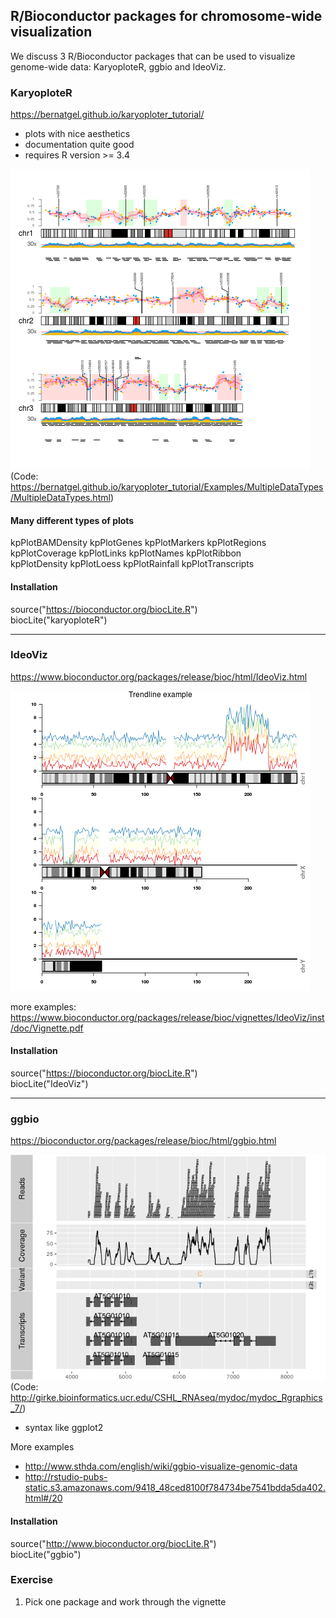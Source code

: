 ## R/Bioconductor packages for chromosome-wide visualization

We discuss 3 R/Bioconductor packages that can be used to visualize genome-wide data:
KaryoploteR, ggbio and IdeoViz.


### KaryoploteR

https://bernatgel.github.io/karyoploter_tutorial/

- plots with nice aesthetics
- documentation quite good
- requires R version >= 3.4

![KaryoploteR](Example_KaryoploteR_multipleData.png)  
(Code: https://bernatgel.github.io/karyoploter_tutorial/Examples/MultipleDataTypes/MultipleDataTypes.html)

#### Many different types of plots
kpPlotBAMDensity   kpPlotGenes        kpPlotMarkers      kpPlotRegions  
kpPlotCoverage     kpPlotLinks        kpPlotNames        kpPlotRibbon  
kpPlotDensity      kpPlotLoess        kpPlotRainfall     kpPlotTranscripts    


#### Installation
source("https://bioconductor.org/biocLite.R")  
biocLite("karyoploteR")


-------------------------------------------
### IdeoViz

https://www.bioconductor.org/packages/release/bioc/html/IdeoViz.html

![IdeoViz](example1_IdeoViz.png)

more examples:
https://www.bioconductor.org/packages/release/bioc/vignettes/IdeoViz/inst/doc/Vignette.pdf


#### Installation
source("https://bioconductor.org/biocLite.R")  
biocLite("IdeoViz")  

----------------------------------------------

### ggbio

https://bioconductor.org/packages/release/bioc/html/ggbio.html

![ggbio](ggbio.png)  
(Code: http://girke.bioinformatics.ucr.edu/CSHL_RNAseq/mydoc/mydoc_Rgraphics_7/)

- syntax like ggplot2

More examples   
- http://www.sthda.com/english/wiki/ggbio-visualize-genomic-data  
- http://rstudio-pubs-static.s3.amazonaws.com/9418_48ced8100f784734be7541bdda5da402.html#/20  

#### Installation  
source("http://www.bioconductor.org/biocLite.R")  
biocLite("ggbio")  


### Exercise

1. Pick one package and work through the vignette

